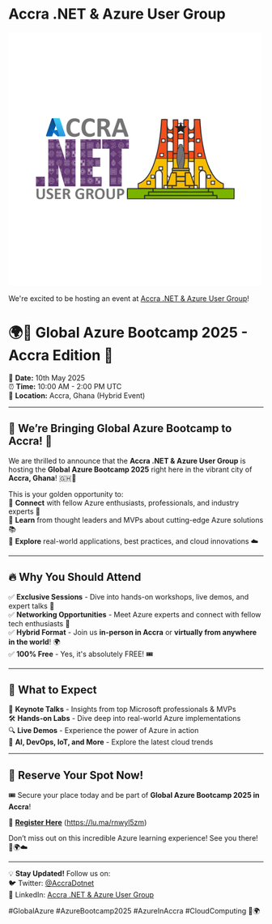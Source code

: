 # Accra .NET & Azure User Group

![Accra .NET & Azure User Group](accranetazure.png)

We're excited to be hosting an event at [Accra .NET & Azure User Group](https://lu.ma/rnwyl5zm)!

# 🌍🚀 **Global Azure Bootcamp 2025 - Accra Edition** 🎉  

📅 **Date:** 10th May 2025  
⏰ **Time:** 10:00 AM - 2:00 PM UTC  
📍 **Location:** Accra, Ghana (Hybrid Event)  

---

## 🎊 **We’re Bringing Global Azure Bootcamp to Accra!** 🎊  

We are thrilled to announce that the **Accra .NET & Azure User Group** is hosting the **Global Azure Bootcamp 2025** right here in the vibrant city of **Accra, Ghana**! 🇬🇭🎉  

This is your golden opportunity to:  
🔹 **Connect** with fellow Azure enthusiasts, professionals, and industry experts 🤝  
🔹 **Learn** from thought leaders and MVPs about cutting-edge Azure solutions 📚  
🔹 **Explore** real-world applications, best practices, and cloud innovations ☁️  

---

## 🔥 **Why You Should Attend**  

✅ **Exclusive Sessions** - Dive into hands-on workshops, live demos, and expert talks 🎤  
✅ **Networking Opportunities** - Meet Azure experts and connect with fellow tech enthusiasts 👥  
✅ **Hybrid Format** - Join us **in-person in Accra** or **virtually from anywhere in the world**! 🌍  
✅ **100% Free** - Yes, it's absolutely FREE! 🎟️  

---

## 🚀 **What to Expect**  

🎯 **Keynote Talks** - Insights from top Microsoft professionals & MVPs  
🛠️ **Hands-on Labs** - Dive deep into real-world Azure implementations  
🔍 **Live Demos** - Experience the power of Azure in action  
🤖 **AI, DevOps, IoT, and More** - Explore the latest cloud trends  

---

## 📢 **Reserve Your Spot Now!**  

🎟️ Secure your place today and be part of **Global Azure Bootcamp 2025 in Accra**!  

🔗 **[Register Here](#)** (https://lu.ma/rnwyl5zm)

Don’t miss out on this incredible Azure learning experience! See you there! 🚀🌍☁️  

---

💡 **Stay Updated!** Follow us on:  
🐦 Twitter: [@AccraDotnet](https://x.com/AccraDotnet)  
💼 LinkedIn: [Accra .NET & Azure User Group](https://www.linkedin.com/company/accra-net-azure-user-group)  

#GlobalAzure #AzureBootcamp2025 #AzureInAccra #CloudComputing 🚀🌍